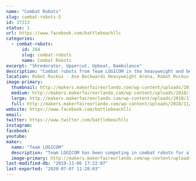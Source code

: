 ```yaml
---
name: "Combat Robots"
slug: combat-robots-5
id: 37213
status: 1
url: https://www.facebook.com/battlebeachllc
categories:
  - combat-robots:
      id: 284
      slug: combat-robots
      name: Combat Robots
excerpt: "Shrederator, Uppercut, Upbeat, Bambulance"
description: "Combat robots from Team LOGICOM in the heavyweight and beetleweight weight classes."
location: Robot Ruckus - Axe Backwards Heavyweight Arena, Robot Ruckus - Small Arena
image-primary:
  thumbnail: http://makers.makerfaireorlando.com/wp-content/uploads/2018/11/Shred-150x150.jpg
  medium: http://makers.makerfaireorlando.com/wp-content/uploads/2018/11/Shred-300x216.jpg
  large: http://makers.makerfaireorlando.com/wp-content/uploads/2018/11/Shred.jpg
  full: http://makers.makerfaireorlando.com/wp-content/uploads/2018/11/Shred.jpg
website: https://www.facebook.com/battlebeachllc
email: 
twitter: https://www.twitter.com/battlebeachllc
instagram: 
facebook: 
youtube: 
maker:
  name: "Team LOGICOM"
  description: "Team LOGICOM has been competing in combat robots for almost 20 years. You may have seen our robot, Captain Shrederator, on Discovery Channel's \"Battlebots.\" You may have seen our other robot, Shrederator Tiger Claw, on Youku's \"This is Fighting Robots!\""
  image-primary: http://makers.makerfaireorlando.com/wp-content/uploads/2018/10/makers-faire-orlando-2018-1024x424.jpg
last-modified-db: "2019-11-06 17:22:07"
last-exported: "2020-07-07 11:28:03"
---
```

